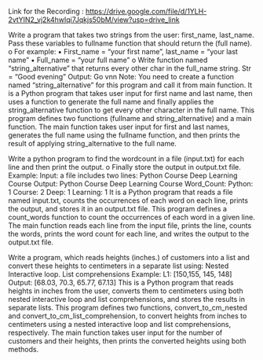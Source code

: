 Link for the Recording : https://drive.google.com/file/d/1YLH-2vtYIN2_vj2k4hwIqi7Jqkjs50bM/view?usp=drive_link

Write a program that takes two strings from the user: first_name, last_name. Pass these variables to fullname function that should return the (full name). o For example: ▪ First_name = “your first name”, last_name = “your last name” ▪ Full_name = “your full name” o Write function named “string_alternative” that returns every other char in the full_name string. Str = “Good evening” Output: Go vnn Note: You need to create a function named “string_alternative” for this program and call it from main function.
It is a Python program that takes user input for first name and last name, then uses a function to generate the full name and finally applies the string_alternative function to get every other character in the full name. This program defines two functions (fullname and string_alternative) and a main function. The main function takes user input for first and last names, generates the full name using the fullname function, and then prints the result of applying string_alternative to the full name.

Write a python program to find the wordcount in a file (input.txt) for each line and then print the output. o Finally store the output in output.txt file. Example: Input: a file includes two lines: Python Course Deep Learning Course Output: Python Course Deep Learning Course Word_Count: Python: 1 Course: 2 Deep: 1 Learning: 1
It is a Python program that reads a file named input.txt, counts the occurrences of each word on each line, prints the output, and stores it in an output.txt file. This program defines a count_words function to count the occurrences of each word in a given line. The main function reads each line from the input file, prints the line, counts the words, prints the word count for each line, and writes the output to the output.txt file.

Write a program, which reads heights (inches.) of customers into a list and convert these heights to centimeters in a separate list using:
Nested Interactive loop.
List comprehensions Example: L1: [150,155, 145, 148] Output: [68.03, 70.3, 65.77, 67.13]
This is a Python program that reads heights in inches from the user, converts them to centimeters using both nested interactive loop and list comprehensions, and stores the results in separate lists. This program defines two functions, convert_to_cm_nested and convert_to_cm_list_comprehension, to convert heights from inches to centimeters using a nested interactive loop and list comprehensions, respectively. The main function takes user input for the number of customers and their heights, then prints the converted heights using both methods.
